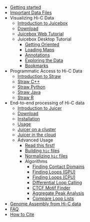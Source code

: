 - [Getting started](README.md)
- [Important Data Files](straw.wiki/Data)
- Visualizing Hi-C Data
  * [Introduction to Juicebox](juicebox.wiki/Juicebox_intro)
  * [Download](juicebox.wiki/Download)
  * [Juicebox Web Tutorial](juicebox.wiki/JBWeb_videos)
  * Juicebox Desktop Tutorial
    * [Getting Oriented](juicebox.wiki/Visualization)  
    * [Loading Maps](juicebox.wiki/Loading-Maps-(the-File-menu))
    * [Annotations](juicebox.wiki/Loading-Annotations-(Annotations-menu))
    * [Exploring the Data](juicebox.wiki/Exploring-the-Data)
    * [Bookmarks](juicebox.wiki/Bookmarks)
- Programmatic Access to Hi-C Data
  * [Introduction to Straw](straw.wiki/Home.md)
  * [Straw C++](straw.wiki/CPP.md)
  * [Straw Python](straw.wiki/Python.md)
  * [Straw Java](straw.wiki/Java.md)
  * [Straw R](straw.wiki/R.md)
- End-to-end processing of Hi-C data
  * [Introduction to Juicer](juicer.wiki/Home)
  * [Download](juicer.wiki/Download)
  * [Installation](juicer.wiki/Installation)
  * [Usage](juicer.wiki/Usage)
  * [Juicer on a cluster](juicer.wiki/Running-Juicer-on-a-cluster)
  * [Juicer in the cloud](juicer.wiki/Running-Juicer-on-Amazon-Web-Services)
  * Advanced Usage
    * [Read this first!](juicer.wiki/Advanced)
    * [Building `hic` files](hictools.wiki/Pre)
    * [Normalizing `hic` files](hictools.wiki/AddNorm) 
    * Algorithms
      * [Finding Contact Domains](juicer.tools.wiki/Arrowhead)
      * [Finding Loops (GPU)](juicer.tools.wiki/HiCCUPS)
      * [Finding Loops (CPU)](juicer.tools.wiki/CPU-HiCCUPS)
      * [Differential Loop Calling](juicer.tools.wiki/HiCCUPSDiff)
      * [CTCF Motif Finder](juicer.tools.wiki/MotifFinder)
      * [Aggregate Peak Analysis](juicer.tools.wiki/APA)
      * [Compare Loop Lists](juicer.tools.wiki/Compare-Lists)
- [Genome Assembly from Hi-C data](juicebox.wiki/Juicebox-Assembly-Tools)
- [FAQ](FAQ.md)
- [How to Cite](Citing.md)
